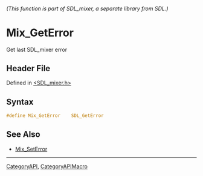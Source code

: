 ###### (This function is part of SDL_mixer, a separate library from SDL.)
# Mix_GetError

Get last SDL_mixer error

## Header File

Defined in [<SDL_mixer.h>](https://github.com/libsdl-org/SDL_mixer/blob/SDL2/include/SDL_mixer.h)

## Syntax

```c
#define Mix_GetError    SDL_GetError
```

## See Also

- [Mix_SetError](Mix_SetError)

----
[CategoryAPI](CategoryAPI), [CategoryAPIMacro](CategoryAPIMacro)

